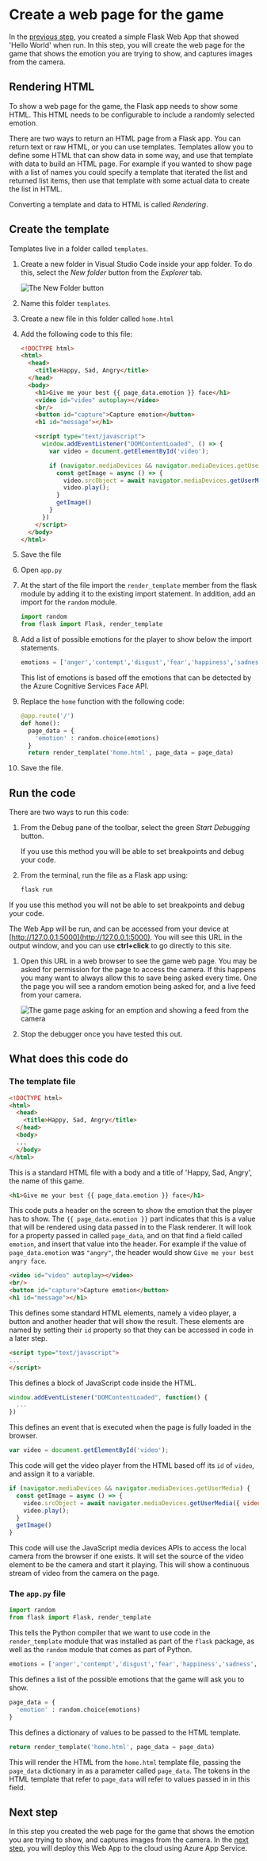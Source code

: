 # Create a web page for the game

In the [previous step](./CreateAFlaskWebApp.md), you created a simple Flask Web App that showed 'Hello World' when run. In this step, you will create the web page for the game that shows the emotion you are trying to show, and captures images from the camera.

## Rendering HTML

To show a web page for the game, the Flask app needs to show some HTML. This HTML needs to be configurable to include a randomly selected emotion.

There are two ways to return an HTML page from a Flask app. You can return text or raw HTML, or you can use templates. Templates allow you to define some HTML that can show data in some way, and use that template with data to build an HTML page. For example if you wanted to show page with a list of names you could specify a template that iterated the list and returned list items, then use that template with some actual data to create the list in HTML.

Converting a template and data to HTML is called *Rendering*.

## Create the template

Templates live in a folder called `templates`.

1. Create a new folder in Visual Studio Code inside your app folder. To do this, select the *New folder* button from the *Explorer* tab.
  
   ![The New Folder button](../images/VSCodeNewFolder.png)

1. Name this folder `templates`.

1. Create a new file in this folder called `home.html`

1. Add the following code to this file:

   ```html
   <!DOCTYPE html>
   <html>
     <head>
       <title>Happy, Sad, Angry</title>
     </head>
     <body>
       <h1>Give me your best {{ page_data.emotion }} face</h1>
       <video id="video" autoplay></video>
       <br/>
       <button id="capture">Capture emotion</button>
       <h1 id="message"></h1>

       <script type="text/javascript">
         window.addEventListener("DOMContentLoaded", () => {
           var video = document.getElementById('video');

           if (navigator.mediaDevices && navigator.mediaDevices.getUserMedia) {
             const getImage = async () => {
               video.srcObject = await navigator.mediaDevices.getUserMedia({ video: true })
               video.play();
             }
             getImage()
           }
         })
       </script>
     </body>
   </html>
   ```

1. Save the file

1. Open `app.py`

1. At the start of the file import the `render_template` member from the flask module by adding it to the existing import statement. In addition, add an import for the `random` module.
  
   ```python
   import random
   from flask import Flask, render_template
   ```

1. Add a list of possible emotions for the player to show below the import statements.

   ```python
   emotions = ['anger','contempt','disgust','fear','happiness','sadness','surprise']
   ```

   This list of emotions is based off the emotions that can be detected by the Azure Cognitive Services Face API.

1. Replace the `home` function with the following code:
  
   ```python
   @app.route('/')
   def home():
     page_data = {
       'emotion' : random.choice(emotions)
     }
     return render_template('home.html', page_data = page_data)
   ```

1. Save the file.

## Run the code

There are two ways to run this code:

1. From the Debug pane of the toolbar, select the green *Start Debugging* button.

   If you use this method you will be able to set breakpoints and debug your code.

1. From the terminal, run the file as a Flask app using:
  
   ```sh
   flask run
   ```

  If you use this method you will not be able to set breakpoints and debug your code.

The Web App will be run, and can be accessed from your device at [http://127.0.0.1:5000](http://127.0.0.1:5000). You will see this URL in the output window, and you can use **ctrl+click** to go directly to this site.

1. Open this URL in a web browser to see the game web page. You may be asked for permission for the page to access the camera. If this happens you many want to always allow this to save being asked every time. One the page you will see a random emotion being asked for, and a live feed from your camera.

   ![The game page asking for an emption and showing a feed from the camera](../images/GameWebPageRunningLocally.png)

1. Stop the debugger once you have tested this out.

## What does this code do

### The template file

```html
<!DOCTYPE html>
<html>
  <head>
    <title>Happy, Sad, Angry</title>
  </head>
  <body>
  ...
  </body>
</html>
```

This is a standard HTML file with a body and a title of 'Happy, Sad, Angry', the name of this game.

```html
<h1>Give me your best {{ page_data.emotion }} face</h1>
```

This code puts a header on the screen to show the emotion that the player has to show. The `{{ page_data.emotion }}` part indicates that this is a value that will be rendered using data passed in to the Flask renderer. It will look for a property passed in called `page_data`, and on that find a field called `emotion`, and insert that value into the header. For example if the value of `page_data.emotion` was `"angry"`, the header would show `Give me your best angry face`.

```html
<video id="video" autoplay></video>
<br/>
<button id="capture">Capture emotion</button>
<h1 id="message"></h1>
```

This defines some standard HTML elements, namely a video player, a button and another header that will show the result. These elements are named by setting their `id` property so that they can be accessed in code in a later step.

```html
<script type="text/javascript">
...
</script>
```

This defines a block of JavaScript code inside the HTML.

```js
window.addEventListener("DOMContentLoaded", function() {
  ...
})
```

This defines an event that is executed when the page is fully loaded in the browser.

```js
var video = document.getElementById('video');
```

This code will get the video player from the HTML based off its `id` of `video`, and assign it to a variable.

```js
if (navigator.mediaDevices && navigator.mediaDevices.getUserMedia) {
  const getImage = async () => {
    video.srcObject = await navigator.mediaDevices.getUserMedia({ video: true })
    video.play();
  }
  getImage()
}
```

This code will use the JavaScript media devices APIs to access the local camera from the browser if one exists. It will set the source of the video element to be the camera and start it playing. This will show a continuous stream of video from the camera on the page.

### The `app.py` file

```python
import random
from flask import Flask, render_template
```

This tells the Python compiler that we want to use code in the `render_template` module that was installed as part of the `flask` package, as well as the `random` module that comes as part of Python.

```python
emotions = ['anger','contempt','disgust','fear','happiness','sadness','surprise']
```

This defines a list of the possible emotions that the game will ask you to show.

```python
page_data = {
  'emotion' : random.choice(emotions)
}
```

This defines a dictionary of values to be passed to the HTML template.

```python
return render_template('home.html', page_data = page_data)
```

This will render the HTML from the `home.html` template file, passing the `page_data` dictionary in as a parameter called `page_data`. The tokens in the HTML template that refer to `page_data` will refer to values passed in in this field.

## Next step

In this step you created the web page for the game that shows the emotion you are trying to show, and captures images from the camera. In the [next step](./DeployTheWebAppToTheCloud.md), you will deploy this Web App to the cloud using Azure App Service.
